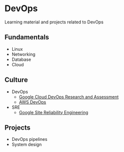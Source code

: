 # DevOps
Learning material and projects related to DevOps

## Fundamentals

- Linux 
- Networking
- Database
- Cloud

## Culture

- DevOps 
  - [Google Cloud DevOps Research and Assessment](https://dora.dev/)
  - [AWS DevOps](https://aws.amazon.com/devops/)
- SRE
  - [Google Site Reliability Engineering](https://sre.google/books/)

## Projects

- DevOps pipelines
- System design
